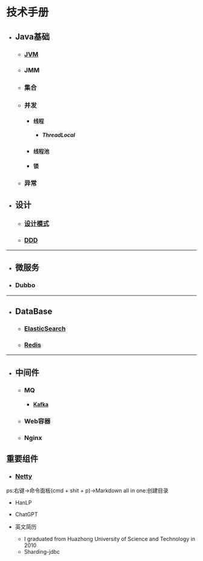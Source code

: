 
# 技术手册
- ## Java基础
  - ### [JVM](./JavaBasics/JVM/JVM.md)
  - ### JMM
  - ### 集合
  - ### 并发
    - #### 线程
      - ##### ThreadLocal
    - #### 线程池
    - #### 锁
  - ### 异常
- ## 设计
  - ### [设计模式](./Design/DDD/../DesignPattern/DesignPattern.md)
  - ### [DDD](./Design/DDD/DDD.md)

---
- ## 微服务
 - ### Dubbo

---
- ## DataBase
  - ### [ElasticSearch](./DataBase/ElasticSearch/ElasticSearch.md)
  - ### [Redis](./DataBase/Redis/Redis.md)

---
- ## 中间件
  - ### MQ
    - #### [Kafka](./Middleware/MQ/Kafka/Kafka.md)
  - ### Web容器
  - ### Nginx



## 重要组件
- ### [Netty](./Component/Netty/Netty.md)


ps:右键->命令面板(cmd + shit + p)->Markdown all in one:创建目录


- HanLP
- ChatGPT


- 英文简历
  - I graduated from Huazhong University of Science and Technology in 2010
  - Sharding-jdbc